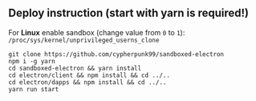 
## Deploy instruction (start with yarn is required!)

For **Linux** enable sandbox (change value from `0` to `1`): `/proc/sys/kernel/unprivileged_userns_clone`
```
git clone https://github.com/cypherpunk99/sandboxed-electron
npm i -g yarn
cd sandboxed-electron && yarn install
cd electron/client && npm install && cd ../..
cd electron/dapps && npm install && cd ../..
yarn run start
```
